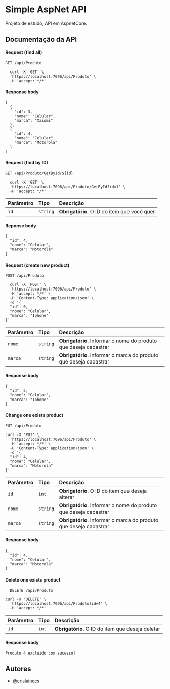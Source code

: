 
# Simple AspNet API 

Projeto de estudo, API em AspnetCore. 

## Documentação da API

#### Request (find all)

```http
GET /api/Produto

  curl -X 'GET' \
  'https://localhost:7096/api/Produto' \
  -H 'accept: */*'
```
#### Response body
```http
[
  {
    "id": 3,
    "nome": "Celular",
    "marca": "Xaiomi"
  },
  {
    "id": 4,
    "nome": "Celular",
    "marca": "Motorola"
  }
]
```
#### Request (find by ID) 

```http
GET /api/Produto/GetById/${id}
  
  curl -X 'GET' \
  'https://localhost:7096/api/Produto/GetById?id=1' \
  -H 'accept: */*'
```

| Parâmetro   | Tipo       | Descrição                                   |
| :---------- | :--------- | :------------------------------------------ |
| `id`      | `string` | **Obrigatório**. O ID do item que você quer |

#### Reponse body

```http
{
  "id": 4,
  "nome": "Celular",
  "marca": "Motorola"
}
```

#### Request (create new product) 
```http
POST /api/Produto

  curl -X 'POST' \
  'https://localhost:7096/api/Produto' \
  -H 'accept: */*' \
  -H 'Content-Type: application/json' \
  -d '{
  "id": 0,
  "nome": "Celular",
  "marca": "Iphone"
}'
```
| Parâmetro   | Tipo       | Descrição                                   |
| :---------- | :--------- | :------------------------------------------ |
| `nome`      | `string` | **Obrigatório**. Informar o nome do produto que deseja cadastrar |
| `marca`      | `string` | **Obrigatório**. Informar o marca do produto que deseja cadastrar |

#### Response body

```http
{
  "id": 5,
  "nome": "Celular",
  "marca": "Iphone"
}
```
#### Change one exists product
```http
PUT /api/Produto

curl -X 'PUT' \
  'https://localhost:7096/api/Produto' \
  -H 'accept: */*' \
  -H 'Content-Type: application/json' \
  -d '{
  "id": 4,
  "nome": "Celular",
  "marca": "Motorola"
}'
```
| Parâmetro   | Tipo       | Descrição                                   |
| :---------- | :--------- | :------------------------------------------ |
| `id`      | `int` | **Obrigatório**. O ID do item que deseja alterar |
| `nome`      | `string` | **Obrigatório**. Informar o nome do produto que deseja cadastrar |
| `marca`      | `string` | **Obrigatório**. Informar o marca do produto que deseja cadastrar |

#### Response body 
```http
{
  "id": 4,
  "nome": "Celular",
  "marca": "Motorola"
}
```
#### Delete one exists product
```http
  DELETE /api/Produto

curl -X 'DELETE' \
  'https://localhost:7096/api/Produto?id=4' \
  -H 'accept: */*'
```
| Parâmetro   | Tipo       | Descrição                                   |
| :---------- | :--------- | :------------------------------------------ |
| `id`      | `int` | **Obrigatório**. O ID do item que deseja deletar |

#### Response body 
```http
Produto 4 excluido com sucesso!
```


## Autores

- [@crislainecs](https://github.com/crislainecs)

